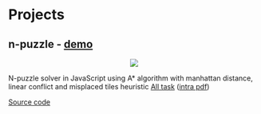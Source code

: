 # Projects
## n-puzzle - [demo](https://sergeikaptelin.github.io/n-puzzle/)
<p align="center">
  <img src="https://image.ibb.co/cgr4pU/example_2.jpg"/>
</p>

N-puzzle solver in JavaScript using A* algorithm with manhattan distance, linear conflict and misplaced tiles heuristic [All task](https://github.com/SergeiKaptelin/n-puzzle/blob/master/assets/task/npuzzle.pdf) ([intra pdf](https://cdn.intra.42.fr/pdf/pdf/103/npuzzle.pdf))

[Source code](https://github.com/SergeiKaptelin/n-puzzle)
